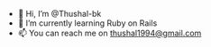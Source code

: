 - 👋 Hi, I’m @Thushal-bk
- 🌱 I’m currently learning Ruby on Rails
- 📫 You can reach me on thushal1994@gmail.com

